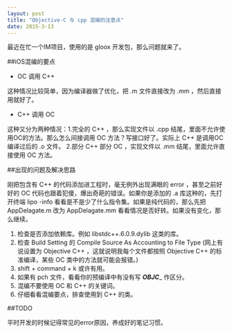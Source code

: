 ```yaml
---
layout: post
title: "Objective-C 与 cpp 混编的注意点"
date: 2015-3-13
---
```


最近在忙一个IM项目，使用的是 gloox 开发包，那么问题就来了。

##iOS混编的要点
- OC 调用 C++

这种情况比较简单，因为编译器做了优化，把 .m 文件直接改为 .mm ，然后直接用就好了。

- C++ 调用 OC

这种又分为两种情况：1.完全的 C++ ，那么实现文件以 .cpp 结尾，里面不允许使用OC的方法。那么怎么间接调用 OC 方法？写接口好了。实际上 C++ 是调用OC编译过后的 .o 文件。 2.部分 C++ 部分 OC ，实现文件以 .mm 结尾，里面允许直接使用 OC 方法。

##出现的问题及解决思路

刚把包含有 C++ 的代码添加进工程时，毫无例外出现满眼的 error ，甚至之前好好的 OC 代码也跟着犯傻，爆出奇葩的错误。如果你是添加的 .a 库这种的，先打开终端 lipo -info 看看是不是少了什么指令集。如果是纯代码的，那么先把 AppDelagate.m 改为 AppDelagate.mm 看看情况是否好转。如果没有变化，那么继续。

1. 检查是否添加依赖库。例如 libstdc++.6.0.9.dylib 这类的库。
2. 检查 Build Setting 的 Compile Source As Accounting to File Type (网上有说设置为 Objective C++ ，这就说明我每个文件都按照 Objective C++ 的标准编译，某些 OC 类中的方法就可能会报错。)
3. shift + command + k 或许有用。
4. 如果有 pch 文件，看看你的预编译中有没有写 ___OBJC____ 作区分。
5. 混编不要使用 OC 和 C++ 的关键词。
6. 仔细看看混编要点，排查使用到 C++ 的类。

##TODO

平时开发的时候记得常见的error原因，养成好的笔记习惯。



